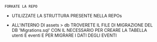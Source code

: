 ```sh
FORKATE LA REPO
```

- UTILIZZATE LA STRUTTURA PRESENTE NELLA REPOs

- ALL'INTERNO DI assets > db TROVERETE IL FILE DI MIGRAZIONE DEL DB 'Migrations.sql' CON IL NECESSARIO PER CREARE LA TABELLA utenti E eventi E PER MIGRARE I DATI DEGLI EVENTI
